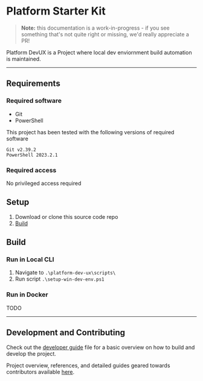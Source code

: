 # Platform Starter Kit

> **Note:** this documentation is a work-in-progress - if you see something that's not quite right or missing, we'd really appreciate a PR!

Platform DevUX is a Project where local dev enviornment build automation is maintained. 

---

## Requirements

### Required software

* Git
* PowerShell

This project has been tested with the following versions of required software

    Git v2.39.2
    PowerShell 2023.2.1

### Required access

No privileged access required


## Setup

1. Download or clone this source code repo
2. [Build](#build)

## Build

### Run in Local CLI

1. Navigate to `.\platform-dev-ux\scripts\`
2. Run script `.\setup-win-dev-env.ps1`

### Run in Docker
TODO

---

## Development and Contributing

Check out the [developer guide](docs/guide-development.md) file for a basic overview on how to build and develop the project.  

Project overview, references, and detailed guides geared towards contributors available [here](CONTRIBUTING.md).